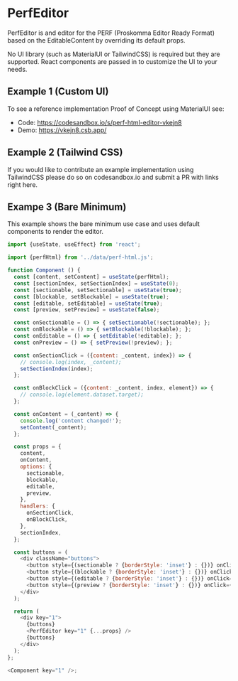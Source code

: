 # PerfEditor

PerfEditor is and editor for the PERF (Proskomma Editor Ready Format) based on the EditableContent by overriding its default props. 

No UI library (such as MaterialUI or TailwindCSS) is required but they are supported. React components are passed in to customize the UI to your needs. 

## Example 1 (Custom UI)
To see a reference implementation Proof of Concept using MaterialUI see: 
- Code: https://codesandbox.io/s/perf-html-editor-vkejn8
- Demo: https://vkejn8.csb.app/

## Example 2 (Tailwind CSS)
If you would like to contribute an example implementation using TailwindCSS please do so on codesandbox.io and submit a PR with links right here.

## Exampe 3 (Bare Minimum)
This example shows the bare minimum use case and uses default components to render the editor.

```js
import {useState, useEffect} from 'react';

import {perfHtml} from '../data/perf-html.js';

function Component () {
  const [content, setContent] = useState(perfHtml);
  const [sectionIndex, setSectionIndex] = useState(0);
  const [sectionable, setSectionable] = useState(true);
  const [blockable, setBlockable] = useState(true);
  const [editable, setEditable] = useState(true);
  const [preview, setPreview] = useState(false);

  const onSectionable = () => { setSectionable(!sectionable); };
  const onBlockable = () => { setBlockable(!blockable); };
  const onEditable = () => { setEditable(!editable); };
  const onPreview = () => { setPreview(!preview); };

  const onSectionClick = ({content: _content, index}) => {
    // console.log(index, _content);
    setSectionIndex(index);
  };

  const onBlockClick = ({content: _content, index, element}) => {
    // console.log(element.dataset.target);
  };

  const onContent = (_content) => {
    console.log('content changed!');
    setContent(_content);
  };

  const props = {
    content,
    onContent,
    options: {
      sectionable,
      blockable,
      editable,
      preview,
    },
    handlers: {
      onSectionClick,
      onBlockClick,
    },
    sectionIndex,
  };

  const buttons = (
    <div className="buttons">
      <button style={(sectionable ? {borderStyle: 'inset'} : {})} onClick={onSectionable}>Sectionable</button>
      <button style={(blockable ? {borderStyle: 'inset'} : {})} onClick={onBlockable}>Blockable</button>
      <button style={(editable ? {borderStyle: 'inset'} : {})} onClick={onEditable}>Editable</button>
      <button style={(preview ? {borderStyle: 'inset'} : {})} onClick={onPreview}>Preview</button>
    </div>
  );

  return (
    <div key="1">
      {buttons}
      <PerfEditor key="1" {...props} />
      {buttons}
    </div>
  );
};

<Component key="1" />;
```